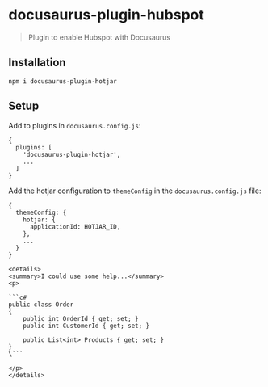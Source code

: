 # docusaurus-plugin-hubspot
> Plugin to enable Hubspot with Docusaurus

## Installation

```npm i docusaurus-plugin-hotjar```

## Setup

Add to plugins in `docusaurus.config.js`:

```
{
  plugins: [
    'docusaurus-plugin-hotjar',
    ...
  ]
}
```

Add the hotjar configuration to `themeConfig` in the `docusaurus.config.js` file:

```
{
  themeConfig: {
    hotjar: {
      applicationId: HOTJAR_ID,
    },
    ...
  }
}

<details>
<summary>I could use some help...</summary>
<p>

```c#
public class Order
{
    public int OrderId { get; set; }
    public int CustomerId { get; set; }

    public List<int> Products { get; set; }
}
\```

</p>
</details>
